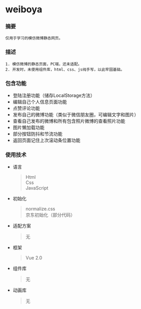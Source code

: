 # weiboya

### 摘要
```
仅用于学习的模仿微博静态网页。
```

### 描述
```
1. 模仿微博的静态页面，PC端，还未适配。
2. 开发时，未使用组件库，html、css、js纯手写，以此牢固基础。
```

### 包含功能
* 登陆注册功能（储存LocalStorage方法）
* 编辑自己个人信息页面功能
* 点赞评论功能
* 发布自己的微博功能（类似于微信朋友圈，可编辑文字和图片）
* 查看自己发布的微博和所有包含照片微博的查看照片功能
* 图片懒加载功能
* 部分按钮防抖和节流功能
* 返回页面记住上次滚动条位置功能

### 使用技术
* 语言
  > Html  
  > Css  
  > JavaScript
* 初始化
  > normalize.css  
  > 京东初始化（部分代码）
* 适配方案
  > 无
* 框架
  > Vue 2.0
* 组件库
  > 无
* 动画库
  > 无